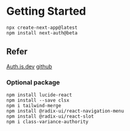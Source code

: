 # Getting Started

```
npx create-next-app@latest
npm install next-auth@beta
```

## Refer

[Auth.js.dev](https://authjs.dev/reference/nextjs)
[github](https://github.com/nextauthjs/next-auth-example)

### Optional package

```
npm install lucide-react
npm install --save clsx
npm i tailwind-merge
npm install @radix-ui/react-navigation-menu
npm install @radix-ui/react-slot
npm i class-variance-authority
```
